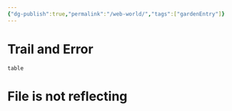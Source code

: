 ```yaml
---
{"dg-publish":true,"permalink":"/web-world/","tags":["gardenEntry"]}
---
```



# Trail and Error
``` dataview
table
```

# File is not reflecting